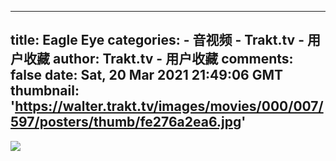 
---
title: Eagle Eye
categories: 
    - 音视频
    - Trakt.tv - 用户收藏
author: Trakt.tv - 用户收藏
comments: false
date: Sat, 20 Mar 2021 21:49:06 GMT
thumbnail: 'https://walter.trakt.tv/images/movies/000/007/597/posters/thumb/fe276a2ea6.jpg'
---

<div>   
<img src="https://walter.trakt.tv/images/movies/000/007/597/posters/thumb/fe276a2ea6.jpg" style="max-width: 100%;" referrerpolicy="no-referrer">  
</div>
            